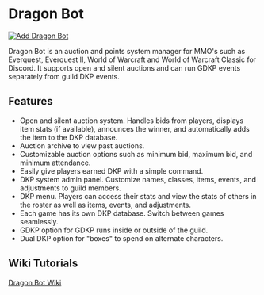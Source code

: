 # Dragon Bot

[![Add Dragon Bot](https://img.shields.io/badge/Add%20Dragon%20Bot-Invite-blueviolet?style=for-the-badge&logo=discord)](https://discord.com/oauth2/authorize?client_id=1130004692525658112&scope=bot)

Dragon Bot is an auction and points system manager for MMO's such as Everquest, Everquest II, World of Warcraft and World of Warcraft Classic for Discord.  It supports open and silent auctions and can run GDKP events separately from guild DKP events.

## Features

- Open and silent auction system.  Handles bids from players, displays item stats (if available), announces the winner, and automatically adds the item to the DKP database.
- Auction archive to view past auctions.
- Customizable auction options such as minimum bid, maximum bid, and minimum attendance.
- Easily give players earned DKP with a simple command.
- DKP system admin panel.  Customize names, classes, items, events, and adjustments to guild members.
- DKP menu. Players can access their stats and view the stats of others in the roster as well as items, events, and adjustments.
- Each game has its own DKP database.  Switch between games seamlessly.
- GDKP option for GDKP runs inside or outside of the guild.
- Dual DKP option for "boxes" to spend on alternate characters.

## Wiki Tutorials
[Dragon Bot Wiki](https://github.com/madruk20/Dragon-Bot/wiki)
